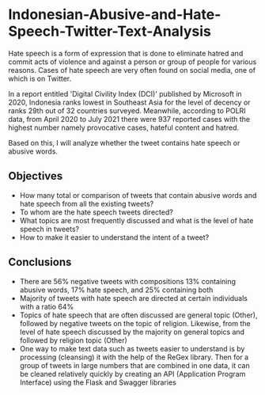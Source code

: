 # Indonesian-Abusive-and-Hate-Speech-Twitter-Text-Analysis

Hate speech is a form of expression that is done to eliminate hatred and commit acts of violence and against a person or group of people for various reasons. Cases of hate speech are very often found on social media, one of which is on Twitter.

In a report entitled 'Digital Civility Index (DCI)' published by Microsoft in 2020, Indonesia ranks lowest in Southeast Asia for the level of decency or ranks 29th out of 32 countries surveyed. Meanwhile, according to POLRI data, from April 2020 to July 2021 there were 937 reported cases with the highest number namely provocative cases, hateful content and hatred.

Based on this, I will analyze whether the tweet contains hate speech or abusive words.


## Objectives

- How many total or comparison of tweets that contain abusive words and hate speech from all the existing tweets?
- To whom are the hate speech tweets directed?
- What topics are most frequently discussed and what is the level of hate speech in tweets?
- How to make it easier to understand the intent of a tweet?

## Conclusions

- There are 56% negative tweets with compositions 13% containing abusive words, 17% hate speech, and 25% containing both
- Majority of tweets with hate speech are directed at certain individuals with a ratio 64%
- Topics of hate speech that are often discussed are general topic (Other), followed by negative tweets on the topic of religion. Likewise, from the level of hate speech discussed by the majority on general topics and followed by religion topic (Other)
- One way to make text data such as tweets easier to understand is by processing (cleansing) it with the help of the ReGex library. Then for a group of tweets in large numbers that are combined in one data, it can be cleaned relatively quickly by creating an API (Application Program Interface) using the Flask and Swagger libraries
